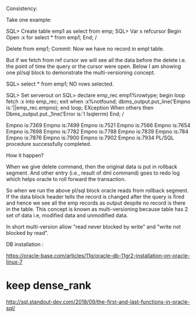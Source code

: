 Consistency:

Take one example:

SQL> Create table emp1 as select from emp;
SQL> Var x refcursor
Begin
Open :x for select * from emp1;
End;
/

Delete from emp1; Commit:
Now we have no record in empl table.

But if we fetch from ref cursor we will see all the data before the delete i.e. the point of time the query or the cursor were open. 
Below I am showing one pl/sql block to demonstrate the multi-versioning concept. 


SQL> select * from emp1;
NO rows selected.

SQL> Set serverout on
SQL> 
declare
emp_rec emp1%rowtype;
begin
loop
fetch :x into emp_rec;
exit when :x%notfound;
dbms_output.put_line('Empno is:'||emp_rec.empno);
end loop;
EXception
When others then
Dbms_output.put._1ine('Error is:'I Isqlerrm)
End;
/

Empno is:7369
Empno is:7499
Empno is:7521
Empno is:7566
Empno is:7654
Empno is:7698
Empno is:7782
Empno is:7788
Empno is:7839
Empno is:784
Empno is:7876
Empno is:7900
Empno is:7902
Empno is:7934
PL/SQL procedure successfully completed.

How it happen?

When we give delete command, then the original data is put in rollback segment. And other entry 
(i.e., result of dml command) goes to redo log which helps oracle to roll forward the transaction.

So when we run the above pl/sql block oracle reads from rollback segment. If the data block 
header tells the record is changed after the query is fired and hence we see all the emp records as 
output despite no record is there in the table. This concept is known as multi-versioning because
table has 2 set of data i.e, modified data and unmodified data.

In short multi-version allow "read never blocked by write" and "write not blocked by read".


DB installation :

https://oracle-base.com/articles/11g/oracle-db-11gr2-installation-on-oracle-linux-7




# keep dense_rank

http://sql.standout-dev.com/2018/09/the-first-and-last-functions-in-oracle-sql/

